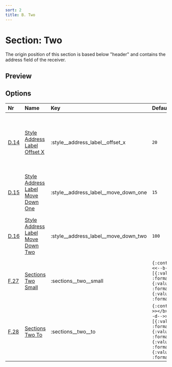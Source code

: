 ```yaml
---
sort: 2
title: B. Two
---
```


# Section: Two

The origin position of this section is based below "header" and contains the address field of the receiver.


## Preview

<div >
    <canvas id='canvas' search='two' palette='section_detail'></canvas>
</div>
<script src="../assets/js/marker.js"></script>  
 

## Options

| **Nr** | **Name** | **Key** | **Default** | **Description** |
| :--- | :--- | :--- | :--- | :--- |
| [D.14](/options/#style) | [Style Address Label Offset X](/options/style__address_label__offset_x) | :style__address_label__offset_x | `20` | Set `x offset` for address label to adjust position for envelopes with window. |
| [D.15](/options/#style) | [Style Address Label Move Down One](/options/style__address_label__move_down_one) | :style__address_label__move_down_one | `15` | Set distance between sender and receiver. |
| [D.16](/options/#style) | [Style Address Label Move Down Two](/options/style__address_label__move_down_two) | :style__address_label__move_down_two | `100` | Set distance between address label and next section. |
| [F.27](/options/#sections) | [Sections Two Small](/options/sections__two__small) | :sections__two__small | `{:content=>nil, :struct=>"<u><<--a-->> - <<--b-->> - <<--c-->></u>", :assigns=>[{:value=>:payload__from__address__name, :format=>nil}, {:value=>:payload__from__address__street, :format=>nil}, {:value=>:payload__from__address__city, :format=>nil}]}` | Define address label (from) in section "two" |
| [F.28](/options/#sections) | [Sections Two To](/options/sections__two__to) | :sections__two__to | `{:content=>nil, :struct=>"\t\t<b><<--a-->></b>\n<<--b-->>\n<<--c-->>\nTax ID: <<--d-->>", :assigns=>[{:value=>:payload__to__address__name, :format=>nil}, {:value=>:payload__to__address__street, :format=>nil}, {:value=>:payload__to__address__city, :format=>nil}, {:value=>:payload__to__tax_id, :format=>nil}]}` | Define address label (to) in section "two" |


